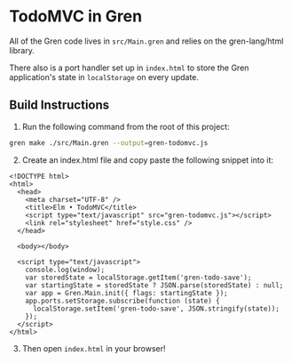 # TodoMVC in Gren

All of the Gren code lives in `src/Main.gren` and relies on the gren-lang/html library.

There also is a port handler set up in `index.html` to store the Gren application's state in `localStorage` on every update.

## Build Instructions

1. Run the following command from the root of this project:

```bash
gren make ./src/Main.gren --output=gren-todomvc.js
```

2. Create an index.html file and copy paste the following snippet into it:

```
<!DOCTYPE html>
<html>
  <head>
    <meta charset="UTF-8" />
    <title>Elm • TodoMVC</title>
    <script type="text/javascript" src="gren-todomvc.js"></script>
    <link rel="stylesheet" href="style.css" />
  </head>

  <body></body>

  <script type="text/javascript">
    console.log(window);
    var storedState = localStorage.getItem('gren-todo-save');
    var startingState = storedState ? JSON.parse(storedState) : null;
    var app = Gren.Main.init({ flags: startingState });
    app.ports.setStorage.subscribe(function (state) {
      localStorage.setItem('gren-todo-save', JSON.stringify(state));
    });
  </script>
</html>
```

3. Then open `index.html` in your browser!
